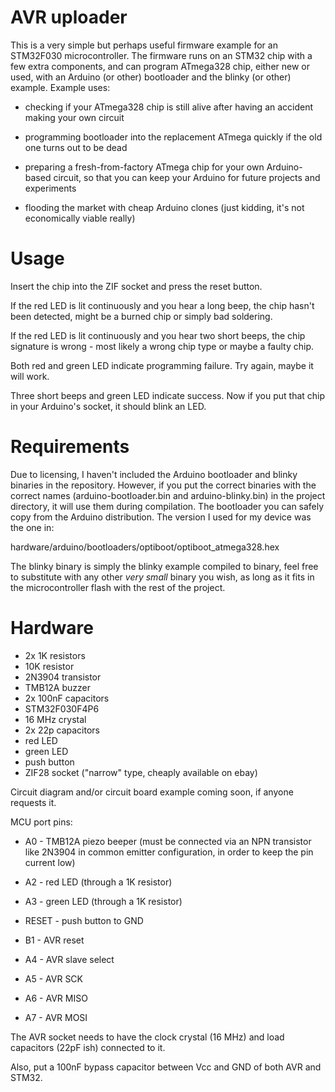 AVR uploader
============

This is a very simple but perhaps useful firmware example for an STM32F030
microcontroller. The firmware runs on an STM32 chip with a few extra
components, and can program ATmega328 chip, either new or used, with an Arduino
(or other) bootloader and the blinky (or other) example. Example uses:

- checking if your ATmega328 chip is still alive after having an accident 
making your own circuit

- programming bootloader into the replacement ATmega quickly if the old one
turns out to be dead

- preparing a fresh-from-factory ATmega chip for your own Arduino-based circuit,
so that you can keep your Arduino for future projects and experiments

- flooding the market with cheap Arduino clones (just kidding, it's not
economically viable really)

Usage
=====

Insert the chip into the ZIF socket and press the reset button.

If the red LED is lit continuously and you hear a long beep, the chip hasn't
been detected, might be a burned chip or simply bad soldering.

If the red LED is lit continuously and you hear two short beeps, the chip
signature is wrong - most likely a wrong chip type or maybe a faulty chip.

Both red and green LED indicate programming failure. Try again, maybe it will
work.

Three short beeps and green LED indicate success. Now if you put that
chip in your Arduino's socket, it should blink an LED.

Requirements
============

Due to licensing, I haven't included the Arduino bootloader and blinky binaries
in the repository. However, if you put the correct binaries with the correct
names (arduino-bootloader.bin and arduino-blinky.bin) in the project directory,
it will use them during compilation. The bootloader you can safely copy from
the Arduino distribution. The version I used for my device was the one in:

hardware/arduino/bootloaders/optiboot/optiboot_atmega328.hex

The blinky binary is simply the blinky example compiled to binary, feel free
to substitute with any other *very small* binary you wish, as long as it
fits in the microcontroller flash with the rest of the project.

Hardware
========

* 2x 1K resistors
* 10K resistor
* 2N3904 transistor
* TMB12A buzzer
* 2x 100nF capacitors
* STM32F030F4P6
* 16 MHz crystal
* 2x 22p capacitors
* red LED
* green LED
* push button
* ZIF28 socket ("narrow" type, cheaply available on ebay)

Circuit diagram and/or circuit board example coming soon, if anyone requests it.

MCU port pins:

* A0 - TMB12A piezo beeper (must be connected via an NPN transistor like 2N3904
in common emitter configuration, in order to keep the pin current low)
* A2 - red LED (through a 1K resistor)
* A3 - green LED (through a 1K resistor)
* RESET - push button to GND

* B1 - AVR reset
* A4 - AVR slave select
* A5 - AVR SCK
* A6 - AVR MISO
* A7 - AVR MOSI

The AVR socket needs to have the clock crystal (16 MHz) and load capacitors (22pF ish)
connected to it.

Also, put a 100nF bypass capacitor between Vcc and GND of both AVR and STM32.
